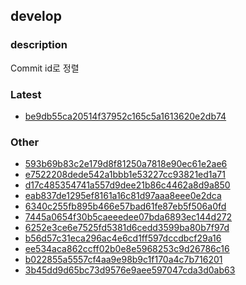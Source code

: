 ## develop
### description
Commit id로 정렬

### Latest
- [be9db55ca20514f37952c165c5a1613620e2db74](docs/develop/be9db55ca20514f37952c165c5a1613620e2db74/index.md)
<!-- Latest -->

### Other
- [593b69b83c2e179d8f81250a7818e90ec61e2ae6](docs/develop/593b69b83c2e179d8f81250a7818e90ec61e2ae6/index.md)
- [e7522208dede542a1bbb1e53227cc93821ed1a71](docs/develop/e7522208dede542a1bbb1e53227cc93821ed1a71/index.md)
- [d17c485354741a557d9dee21b86c4462a8d9a850](docs/develop/d17c485354741a557d9dee21b86c4462a8d9a850/index.md)
- [eab837de1295ef8161a16c81d97aaa8eee0e2dca](docs/develop/eab837de1295ef8161a16c81d97aaa8eee0e2dca/index.md)
- [6340c255fb895b466e57bad61fe87eb5f506a0fd](docs/develop/6340c255fb895b466e57bad61fe87eb5f506a0fd/index.md)
- [7445a0654f30b5caeeedee07bda6893ec144d272](7445a0654f30b5caeeedee07bda6893ec144d272/index.md)
- [6252e3ce6e7525fd5381d6cedd3599ba80b7f97d](6252e3ce6e7525fd5381d6cedd3599ba80b7f97d/index.md)
- [b56d57c31eca296ac4e6cd1ff597dccdbcf29a16](b56d57c31eca296ac4e6cd1ff597dccdbcf29a16/index.md)
- [ee534aca862ccff02b0e8e5968253c9d26786c16](ee534aca862ccff02b0e8e5968253c9d26786c16/index.md)
- [b022855a5557cf4aa9e98b9c1f170a4c7b716201](b022855a5557cf4aa9e98b9c1f170a4c7b716201/index.md)
- [3b45dd9d65bc73d9576e9aee597047cda3d0ab63](3b45dd9d65bc73d9576e9aee597047cda3d0ab63/index.md)
<!-- Latest -->
